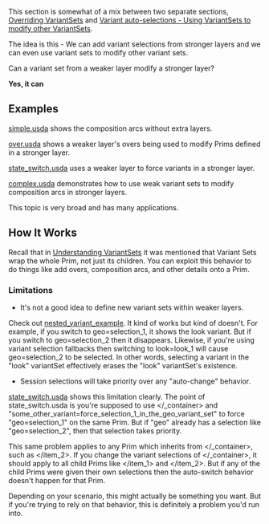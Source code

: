This section is somewhat of a mix between two separate sections,
[Overriding VariantSets](../../concepts/variant_set_in_stronger_layer) 
and 
[Variant auto-selections - Using VariantSets to modify other VariantSets](../variant_set_auto_selections).

The idea is this - We can add variant selections from stronger layers
and we can even use variant sets to modify other variant sets.

Can a variant set from a weaker layer modify a stronger layer?

**Yes, it can**


## Examples
[simple.usda](simple.usda) shows the composition arcs without extra layers.

[over.usda](over.usda) shows a weaker layer's overs being used to modify Prims defined in a stronger layer.

[state_switch.usda](state_switch.usda) uses a weaker layer to force variants in a stronger layer.

[complex.usda](complex.usda) demonstrates how to use weak
variant sets to modify composition arcs in stronger layers.

This topic is very broad and has many applications.


## How It Works
Recall that in [Understanding VariantSets](../../concepts/variant_set_understanding)
it was mentioned that Variant Sets wrap the whole Prim, not just its
children. You can exploit this behavior to do things like add overs,
composition arcs, and other details onto a Prim.


### Limitations
- It's not a good idea to define new variant sets within weaker layers.

Check out [nested_variant_example](nested_variant_example.usda).
It kind of works but kind of doesn't. For example, if you switch
to geo=selection_1, it shows the look variant. But if you switch
to geo=selection_2 then it disappears. Likewise, if you're using
variant selection fallbacks then switching to look=look_1 will cause
geo=selection_2 to be selected. In other words, selecting a variant
in the "look" variantSet effectively erases the "look" variantSet's
existence.

- Session selections will take priority over any "auto-change" behavior.

[state_switch.usda](state_switch.usda) shows this limitation clearly.
The point of state_switch.usda is you're supposed to use </_container>
and "some_other_variant=force_selection_1_in_the_geo_variant_set" to
force "geo=selection_1" on the same Prim. But if "geo" already has a
selection like "geo=selection_2", then that selection takes priority.

This same problem applies to any Prim which inherits from </_container>,
such as </item_2>. If you change the variant selections of
</_container>, it should apply to all child Prims like </item_1> and
</item_2>. But if any of the child Prims were given their own selections
then the auto-switch behavior doesn't happen for that Prim.

Depending on your scenario, this might actually be something you want.
But if you're trying to rely on that behavior, this is definitely a
problem you'd run into.
